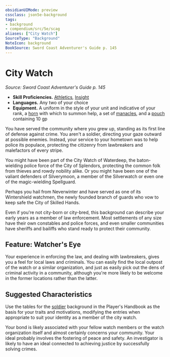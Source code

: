 ```yaml
---
obsidianUIMode: preview
cssclass: json5e-background
tags:
- background
- compendium/src/5e/scag
aliases: ["City Watch"]
SourceType: "Background"
NoteIcon: background
BookSource: Sword Coast Adventurer's Guide p. 145
---
```

# City Watch
*Source: Sword Coast Adventurer's Guide p. 145*  

- **Skill Proficiencies.** [Athletics](/3-Mechanics/CLI/rules/skills.md#Athletics), [Insight](/3-Mechanics/CLI/rules/skills.md#Insight)  
- **Languages.** Any two of your choice  
- **Equipment.** A uniform in the style of your unit and indicative of your rank, a [horn](/3-Mechanics/CLI/items/horn.md) with which to summon help, a set of [manacles](/3-Mechanics/CLI/items/manacles.md), and a [pouch](/3-Mechanics/CLI/items/pouch.md) containing 10 gp  

You have served the community where you grew up, standing as its first line of defense against crime. You aren't a soldier, directing your gaze outward at possible enemies. Instead, your service to your hometown was to help police its populace, protecting the citizenry from lawbreakers and malefactors of every stripe.

You might have been part of the City Watch of Waterdeep, the baton-wielding police force of the City of Splendors, protecting the common folk from thieves and rowdy nobility alike. Or you might have been one of the valiant defenders of Silverymoon, a member of the Silverwatch or even one of the magic-wielding Spellguard.

Perhaps you hail from Neverwinter and have served as one of its Wintershield watchmen, the newly founded branch of guards who vow to keep safe the City of Skilled Hands.

Even if you're not city-born or city-bred, this background can describe your early years as a member of law enforcement. Most settlements of any size have their own constables and police forces, and even smaller communities have sheriffs and bailiffs who stand ready to protect their community.

## Feature: Watcher's Eye

Your experience in enforcing the law, and dealing with lawbreakers, gives you a feel for local laws and criminals. You can easily find the local outpost of the watch or a similar organization, and just as easily pick out the dens of criminal activity in a community, although you're more likely to be welcome in the former locations rather than the latter.

## Suggested Characteristics

Use the tables for the [soldier](/3-Mechanics/CLI/backgrounds/soldier.md) background in the Player's Handbook as the basis for your traits and motivations, modifying the entries when appropriate to suit your identity as a member of the city watch.

Your bond is likely associated with your fellow watch members or the watch organization itself and almost certainly concerns your community. Your ideal probably involves the fostering of peace and safety. An investigator is likely to have an ideal connected to achieving justice by successfully solving crimes.